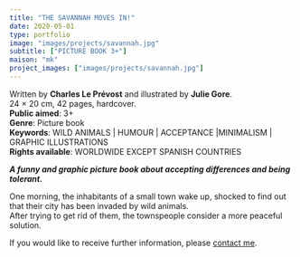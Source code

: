 ```yaml
---
title: "THE SAVANNAH MOVES IN!"
date: 2020-05-01
type: portfolio
image: "images/projects/savannah.jpg"
subtitle: ["PICTURE BOOK 3+"]
maison: "mk"
project_images: ["images/projects/savannah.jpg"]
---
```


Written by **Charles Le Prévost** and illustrated by **Julie Gore**.        
24 × 20 cm, 42 pages, hardcover.        
**Public aimed**: 3+   
**Genre**: Picture book         
**Keywords**: WILD ANIMALS | HUMOUR | ACCEPTANCE |MINIMALISM | GRAPHIC ILLUSTRATIONS                 
**Rights available**: WORLDWIDE EXCEPT SPANISH COUNTRIES               
        


***A funny and graphic picture book about accepting differences and being tolerant.***     


One morning, the inhabitants of a small town wake up, shocked to find out that their city has been invaded by wild animals.      
After trying to get rid of them, the townspeople consider a more peaceful solution.  
              




If you would like to receive further information, please [contact me](mailto:melanie.guillaumin.edition@gmail.com).


